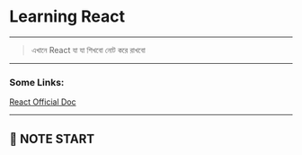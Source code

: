 # Learning React

---

> এখানে React যা যা শিখবো নোট করে রাখবো

---

### Some Links:

[React Official Doc](https://react.dev/)

---

## 📝 NOTE START
